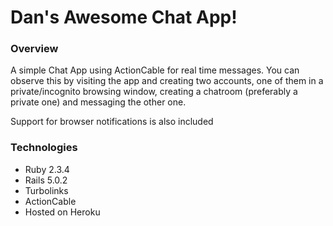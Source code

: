 # Dan's  Awesome Chat App!

### Overview

A simple Chat App using ActionCable for real time messages. You can observe this
by visiting the app and creating two accounts, one of them in a
private/incognito browsing window, creating a chatroom (preferably a private
one) and messaging the other one.

Support for browser notifications is also included

### Technologies

- Ruby 2.3.4
- Rails 5.0.2
- Turbolinks
- ActionCable
- Hosted on Heroku
